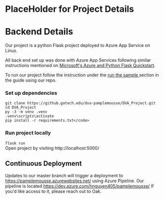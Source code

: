 # PlaceHolder for Project Details

# Backend Details 
Our project is a python Flask project deployed to Azure App Service on Linux.

All back end set up was done with Azure App Services following similar instructions mentioned on [Microsoft's Azure and Python Flask Quickstart](https://docs.microsoft.com/en-us/azure/app-service/quickstart-python?tabs=bash&pivots=python-framework-flask). 

To run our project follow the instruction under the [run the sample ](https://docs.microsoft.com/en-us/azure/app-service/quickstart-python?tabs=bash&pivots=python-framework-flask#run-the-sample) section in the guide using our repo. 

### Set up dependencies
`git clone https://github.gatech.edu/dva-pamplemousse/DVA_Project.git`  
`cd DVA_Project`  
`py -3 -m venv .venv`  
`.venv\scripts\activate`  
`pip install -r requirements.txt</code>`  
### Run project locally
`flask run`  
Open project by visiting http://localhost:5000/

## Continuous Deployment
Updates to our master branch will trigger a deployment to https://pamplemousse.azurewebsites.net/ using Azure Pipeline. Our pipeline is located https://dev.azure.com/hnguyen405/pamplemousse/
If you'd like access to it, please reach out to Oak. 





